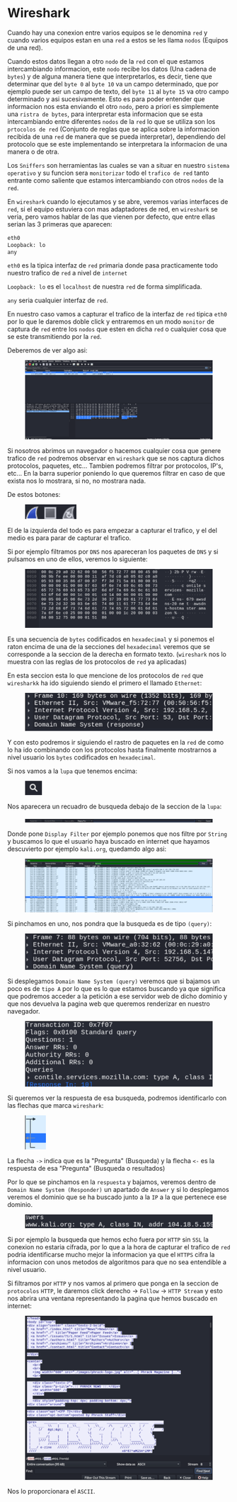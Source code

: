 # Wireshark

Cuando hay una conexion entre varios equipos se le denomina `red` y cuando varios equipos estan en una `red` a estos se les llama `nodos` (Equipos de una red).

Cuando estos datos llegan a otro `nodo` de la `red` con el que estamos intercambiando informacion, este `nodo` recibe los datos (Una cadena de `bytes`) y de alguna manera tiene que interpretarlos, es decir, tiene que determinar que del `byte 0` al `byte 10` va un campo determinado, que por ejemplo puede ser un campo de texto, del `byte 11` al `byte 15` va otro campo determinado y asi sucesivamente. Esto es para poder entender que informacion nos esta enviando el otro `nodo`, pero a priori es simplemente una `ristra de bytes`, para interpretar esta informacion que se esta intercambiando entre diferentes `nodos` de la `red` lo que se utiliza son los `prtocolos de red` (Conjunto de reglas que se aplica sobre la informacion recibida de una `red` de manera que se pueda interpretar), dependiendo del protocolo que se este implementando se interpretara la informacion de una manera o de otra.

Los `Sniffers` son herramientas las cuales se van a situar en nuestro `sistema operativo` y su funcion sera `monitorizar` todo el `trafico de red` tanto entrante como saliente que estamos intercambiando con otros `nodos` de la `red`.

En `wireshark` cuando lo ejecutamos y se abre, veremos varias interfaces de `red`, si el equipo estuviera con mas adaptadores de red, en `wireshark` se veria, pero vamos hablar de las que vienen por defecto, que entre ellas serian las 3 primeras que aparecen:

```
eth0
Loopback: lo
any
```

`eth0` es la tipica interfaz de `red` primaria donde pasa practicamente todo nuestro trafico de `red` a nivel de `internet`

`Loopback: lo` es el `localhost` de nuestra `red` de forma simplificada.

`any` seria cualquier interfaz de `red`.

En nuestro caso vamos a capturar el trafico de la interfaz de `red` tipica `eth0` por lo que le daremos doble click y entraremos en un modo `monitor` de captura de `red` entre los `nodos` que esten en dicha `red` o cualquier cosa que se este transmitiendo por la `red`.

Deberemos de ver algo asi:

<figure><img src="../../../.gitbook/assets/image (13) (1).png" alt=""><figcaption></figcaption></figure>

Si nosotros abrimos un navegador o hacemos cualquier cosa que genere trafico de `red` podremos observar en `wireshark` que se nos captura dichos protocolos, paquetes, etc... Tambien podremos filtrar por protocolos, IP's, etc... En la barra superior poniendo lo que queremos filtrar en caso de que exista nos lo mostrara, si no, no mostrara nada.

De estos botones:

<figure><img src="../../../.gitbook/assets/image (14) (1).png" alt=""><figcaption></figcaption></figure>

El de la izquierda del todo es para empezar a capturar el trafico, y el del medio es para parar de capturar el trafico.

Si por ejemplo filtramos por `DNS` nos apareceran los paquetes de `DNS` y si pulsamos en uno de ellos, veremos lo siguiente:

<figure><img src="../../../.gitbook/assets/image (15) (1).png" alt=""><figcaption></figcaption></figure>

Es una secuencia de `bytes` codificados en `hexadecimal` y si ponemos el raton encima de una de la secciones del `hexadecimal` veremos que se corresponde a la seccion de la derecha en formato texto. (`wireshark` nos lo muestra con las reglas de los protocolos de `red` ya aplicadas)

En esta seccion esta lo que mencione de los protocolos de `red` que `wiresharkk` ha ido siguiendo siendo el primero el llamado `Ethernet`:

<figure><img src="../../../.gitbook/assets/image (16) (1).png" alt=""><figcaption></figcaption></figure>

Y con esto podremos ir siguiendo el rastro de paquetes en la `red` de como lo ha ido combinando con los protocolos hasta finalmente mostrarnos a nivel usuario los `bytes` codificados en `hexadecimal`.

Si nos vamos a la `lupa` que tenemos encima:

<figure><img src="../../../.gitbook/assets/image (17) (1).png" alt=""><figcaption></figcaption></figure>

Nos aparecera un recuadro de busqueda debajo de la seccion de la `lupa`:

<figure><img src="../../../.gitbook/assets/image (18) (1).png" alt=""><figcaption></figcaption></figure>

Donde pone `Display Filter` por ejemplo ponemos que nos filtre por `String` y buscamos lo que el usuario haya buscado en internet que hayamos descuvierto por ejemplo `kali.org`, quedamdo algo asi:

<figure><img src="../../../.gitbook/assets/image (19) (1).png" alt=""><figcaption></figcaption></figure>

Si pinchamos en uno, nos pondra que la busqueda es de tipo `(query)`:

<figure><img src="../../../.gitbook/assets/image (21) (1).png" alt=""><figcaption></figcaption></figure>

Si desplegamos `Domain Name System (query)` veremos que si bajamos un poco es de `tipo A` por lo que es lo que estamos buscando ya que significa que podremos acceder a la petición a ese servidor web de dicho dominio y que nos devuelva la pagina web que queremos renderizar en nuestro navegador.

<figure><img src="../../../.gitbook/assets/image (22) (1).png" alt=""><figcaption></figcaption></figure>

Si queremos ver la respuesta de esa busqueda, podremos identificarlo con las flechas que marca `wireshark`:

<figure><img src="../../../.gitbook/assets/image (23) (1).png" alt=""><figcaption></figcaption></figure>

La flecha `->` indica que es la "Pregunta" (Busqueda) y la flecha `<-` es la respuesta de esa "Pregunta" (Busqueda o resultados)

Por lo que se pinchamos en la `respuesta` y bajamos, veremos dentro de `Domain Name System (Responder)` un apartado de `Answer` y si lo desplegamos veremos el dominio que se ha buscado junto a la `IP` a la que pertenece ese dominio.

<figure><img src="../../../.gitbook/assets/image (24) (1).png" alt=""><figcaption></figcaption></figure>

Si por ejemplo la busqueda que hemos echo fuera por `HTTP` sin `SSL` la conexion no estaria cifrada, por lo que a la hora de capturar el trafico de `red` podria identificarse mucho mejor la informacion ya que el `HTTPS` cifra la informacion con unos metodos de algoritmos para que no sea entendible a nivel usuario.

Si filtramos por `HTTP` y nos vamos al primero que ponga en la seccion de `protocolos` `HTTP`, le daremos click derecho -> `Follow` -> `HTTP Stream` y esto nos abrira una ventana representando la pagina que hemos buscado en internet:

<figure><img src="../../../.gitbook/assets/image (25) (1).png" alt=""><figcaption></figcaption></figure>

Nos lo proporcionara el `ASCII`.
